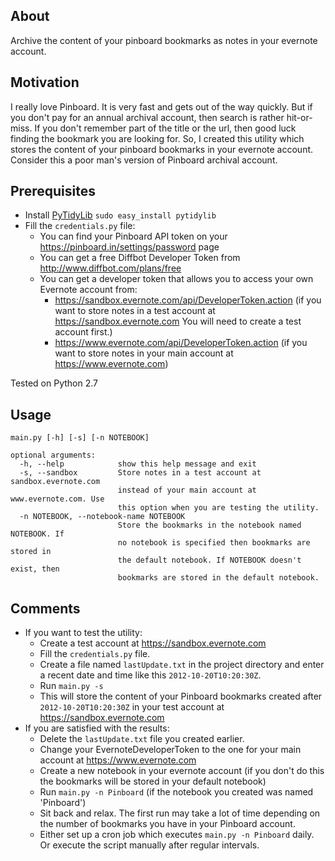 About
-----
Archive the content of your pinboard bookmarks as notes in your evernote account.

Motivation
----------
I really love Pinboard. It is very fast and gets out of the way quickly. But if you don't pay for an annual archival account, then search is rather hit-or-miss. If you don't remember part of the title or the url, then good luck finding the bookmark you are looking for. So, I created this utility which stores the content of your pinboard bookmarks in your evernote account. Consider this a poor man's version of Pinboard archival account.

Prerequisites
-------------
* Install [PyTidyLib](http://countergram.com/open-source/pytidylib/docs/index.html) `sudo easy_install pytidylib`
* Fill the `credentials.py` file:
  * You can find your Pinboard API token on your https://pinboard.in/settings/password page
  * You can get a free Diffbot Developer Token from http://www.diffbot.com/plans/free
  * You can get a developer token that allows you to access your own Evernote account from:
      * https://sandbox.evernote.com/api/DeveloperToken.action (if you want to store notes in a test account at https://sandbox.evernote.com You will need to create a test account first.)
      * https://www.evernote.com/api/DeveloperToken.action (if you want to store notes in your main account at https://www.evernote.com)

Tested on Python 2.7

Usage
-----
```
main.py [-h] [-s] [-n NOTEBOOK]

optional arguments:
  -h, --help            show this help message and exit
  -s, --sandbox         Store notes in a test account at sandbox.evernote.com
                        instead of your main account at www.evernote.com. Use
                        this option when you are testing the utility.
  -n NOTEBOOK, --notebook-name NOTEBOOK
                        Store the bookmarks in the notebook named NOTEBOOK. If
                        no notebook is specified then bookmarks are stored in
                        the default notebook. If NOTEBOOK doesn't exist, then
                        bookmarks are stored in the default notebook.
```

Comments
--------
* If you want to test the utility:
  * Create a test account at https://sandbox.evernote.com
  * Fill the `credentials.py` file.
  * Create a file named `lastUpdate.txt` in the project directory and enter a recent date and time like this `2012-10-20T10:20:30Z`.
  * Run `main.py -s`
  * This will store the content of your Pinboard bookmarks created after `2012-10-20T10:20:30Z` in your test account at https://sandbox.evernote.com
* If you are satisfied with the results:
  * Delete the `lastUpdate.txt` file you created earlier.
  * Change your EvernoteDeveloperToken to the one for your main account at https://www.evernote.com
  * Create a new notebook in your evernote account (if you don't do this the bookmarks will be stored in your default notebook)
  * Run `main.py -n Pinboard` (if the notebook you created was named 'Pinboard')
  * Sit back and relax. The first run may take a lot of time depending on the number of bookmarks you have in your Pinboard account.
  * Either set up a cron job which executes `main.py -n Pinboard` daily. Or execute the script manually after regular intervals.
